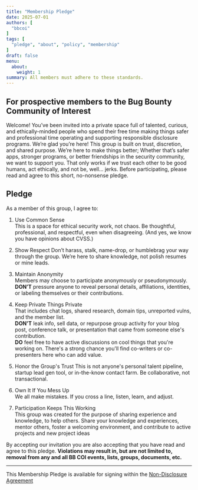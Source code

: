 ```yaml
---
title: "Membership Pledge"
date: 2025-07-01
authors: [
  "bbcoi"
]
tags: [
  "pledge", "about", "policy", "membership"
]
draft: false
menu: 
  about:
    weight: 1
summary: All members must adhere to these standards.
---
```


## For prospective members to the Bug Bounty Community of Interest

Welcome! You’ve been invited into a private space full of talented, curious, and ethically-minded people who spend their free time making things safer and professional time operating and supporting responsible disclosure programs. We’re glad you’re here! This group is built on trust, discretion, and shared purpose.  We’re here to make things better; Whether that’s safer apps, stronger programs, or better friendships in the security community, we want to support you. That only works if we trust each other to be good humans, act ethically, and not be, well... jerks.  Before participating, please read and agree to this short, no-nonsense pledge.

## Pledge
As a member of this group, I agree to:

1. Use Common Sense  
This is a space for ethical security work, not chaos. Be thoughtful, professional, and respectful, even when disagreeing. (And yes, we know you have opinions about CVSS.)

2. Show Respect 
Don’t harass, stalk, name-drop, or humblebrag your way through the group. We’re here to share knowledge, not polish resumes or mine leads.

3. Maintain Anonymity  
Members may choose to participate anonymously or pseudonymously.
**DON’T** pressure anyone to reveal personal details, affiliations, identities, or labeling themselves or their contributions.

4. Keep Private Things Private  
That includes chat logs, shared research, domain tips, unreported vulns, and the member list.  
**DON'T** leak info, sell data, or repurpose group activity for your blog post, conference talk, or presentation that came from someone else's contribution.  
**DO** feel free to have active discussions on cool things that you're working on. There's a strong chance you'll find co-writers or co-presenters here who can add value.

5. Honor the Group's Trust 
This is not anyone's personal talent pipeline, startup lead gen tool, or in-the-know contact farm. Be collaborative, not transactional.

6. Own It If You Mess Up  
We all make mistakes. If you cross a line, listen, learn, and adjust. 

7. Participation Keeps This Working  
This group was created for the purpose of sharing experience and knowledge, to help others. Share your knowledge and experiences, mentor others, foster a welcoming environment, and contribute to active projects and new project ideas

By accepting our invitation you are also accepting that you have read and agree to this pledge. **Violations may result in, but are not limited to, removal from any and all BB COI events, lists, groups, documents, etc.**  

---

This Membership Pledge is available for signing within the [Non-Disclosure Agreement](./non-disclosure.md)
